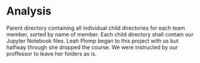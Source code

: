 # Analysis

Parent directory containing all individual child directories for each team member, sorted by name of member. Each child directory shall contain our Jupyter Notebook files.
Leah Plomp began to this project with us but halfway through she dropped the course. We were instructed by our proffessor to leave her folders as is.

